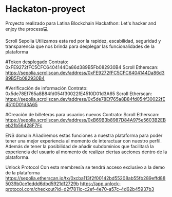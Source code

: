 # Hackaton-proyect
Proyecto realizado para Latina Blockchain Hackathon:
Let's hacker and enjoy the process💻

Scroll Sepolia
Utilizamos esta red por la rapidez, escabilidad, seguridad y transparencia que nos brinda para desplegar las funcionalidades de la plataforma



#Token desplegado Contrato: 0xFE9272fFC5CFC6404144Da86d389B5Fb082930B4 
Scroll Etherscan: https://sepolia.scrollscan.dev/address/0xFE9272fFC5CFC6404144Da86d389B5Fb082930B4

#Verificación de información Contrato: 0x5de78Ef765a8B84fd054f30022fE4510D01d3A65 
Scroll Etherscan: https://sepolia.scrollscan.dev/address/0x5de78Ef765a8B84fd054f30022fE4510D01d3A65

#Creación de billeteras para usuarios nuevos Contrato: 
Scroll Etherscan: https://sepolia.scrollscan.dev/address/0xB69B3b8987D84A975e5603B2EBeb21b56428F7Fc

ENS domain
Añadiremos estas funciones a nuestra plataforma para poder tener una mejor experiencia al momento de interactuar con nuestro perfil.
Además de tener la posibilidad de añadir subdominios que facilitará la experiencia del usuario al momento de realizar ciertas acciones dentro de la plataforma. 


Unlock Protocol
Con esta membresía se tendrá acceso exclusivo a la demo de la plataforma
https://sepolia.etherscan.io/tx/0xcba113f2f00142bd55208ab55fb289effd885039b0ce1eddd6dbd5921df2729b
https://app.unlock-protocol.com/checkout?id=d2f7811c-c2ef-4e70-a57c-4d62b45937b3
